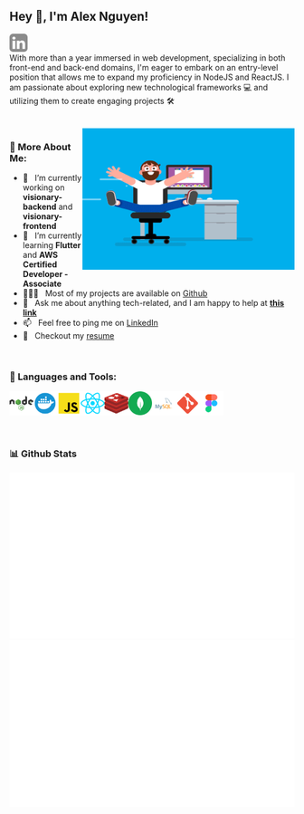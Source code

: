 ## Hey 👋, I'm Alex Nguyen!
<a href='https://www.linkedin.com/in/alexgamer29/'><img align='left' alt="LinkedIn" src="https://raw.githubusercontent.com/AlexGamer29/alexgamer29/master/assets/linkedin.svg" height='32px'/></a>

<br/>
<br/>
With more than a year immersed in web development, specializing in both front-end and back-end domains, I'm eager to embark on an entry-level position that allows me to expand my proficiency in NodeJS and ReactJS. I am passionate about exploring new technological frameworks 💻 and utilizing them to create engaging projects 🛠️
<br/>
<br/>

<br/>

<img  align="right" height="250" width="375" alt="" src="https://github.com/AlexGamer29/alexgamer29/blob/master/assets/right-banner.gif" />

### 🧐 More About Me:
- 🔭 &nbsp; I’m currently working on **visionary-backend** and **visionary-frontend**
- 🌱 &nbsp; I’m currently learning **Flutter** and **AWS Certified Developer - Associate**
- 👨🏻‍💻 &nbsp; Most of my projects are available on [Github](https://github.com/AlexGamer29?tab=repositories)
- 💬 &nbsp; Ask me about anything tech-related, and I am happy to help at [**this link**](https://github.com/AlexGamer29/alexgamer29/issues/new)
- 📫 &nbsp; Feel free to ping me on [LinkedIn](https://www.linkedin.com/in/alexgamer29/)
- 📝 &nbsp; Checkout my [resume](https://drive.google.com/file/d/1ixhbQDyA_WHKUk5du95lXAKGRK_xSjNZ)

<br>

### 🔨 Languages and Tools:
<a href="https://nodejs.org" target="_blank"><img align="left" alt="Node.js" height ="42px" src="https://raw.githubusercontent.com/AlexGamer29/alexgamer29/master/assets/nodejs.svg"></a>
<a href="https://www.docker.com" target="_blank"><img align="left" alt="Docker" height ="42px" src="https://raw.githubusercontent.com/AlexGamer29/alexgamer29/master/assets/docker.svg"></a>
<a href="https://developer.mozilla.org/en-US/docs/Web/JavaScript" target="_blank"> <img align="left" alt="JavaScript" height ="42px" src="https://raw.githubusercontent.com/AlexGamer29/alexgamer29/master/assets/js.svg"> </a>
<a href="https://reactjs.org" target="_blank"> <img align="left" alt="React" height ="42px" src="https://raw.githubusercontent.com/AlexGamer29/alexgamer29/master/assets/react.svg"></a>
<a href="https://redis.io" target="_blank"> <img src="https://raw.githubusercontent.com/AlexGamer29/alexgamer29/master/assets/redis.svg" align="left" alt="Redis" height='42px'/> </a>
<a href="https://mongodb.com" target="_blank"> <img src="https://raw.githubusercontent.com/AlexGamer29/alexgamer29/master/assets/mongodb.svg" align="left" alt="MongoDB" height='42px'/> </a>
<a href="https://mysql.com" target="_blank"> <img src="https://raw.githubusercontent.com/AlexGamer29/alexgamer29/master/assets/mysql.svg" align="left" alt="MySQL" height='42px'/> </a>
<a href="https://git-scm.com" target="_blank"> <img src="https://raw.githubusercontent.com/AlexGamer29/alexgamer29/master/assets/git.svg" align="left" alt="git" height='42px'/> </a>
<a href="https://figma.com" target="_blank"> <img src="https://raw.githubusercontent.com/AlexGamer29/alexgamer29/master/assets/figma.svg" alt="figma" height='42px'/> </a>

<br>

### 📊 Github Stats
<a href='https://github.com/AlexGamer29/github-stats-transparent'>
  
![Stats Overview](https://raw.githubusercontent.com/AlexGamer29/github-stats-transparent/output/generated/overview.svg)
![Most Used Languages](https://raw.githubusercontent.com/AlexGamer29/github-stats-transparent/output/generated/languages.svg)

</a>
